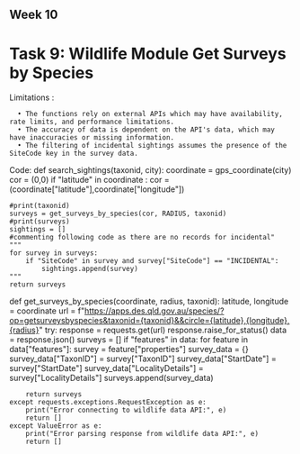 ## Week 10

# Task 9: Wildlife Module Get Surveys by Species

  Limitations : 
  
      •	The functions rely on external APIs which may have availability, rate limits, and performance limitations.
      •	The accuracy of data is dependent on the API's data, which may have inaccuracies or missing information.
      •	The filtering of incidental sightings assumes the presence of the SiteCode key in the survey data.

Code:
def search_sightings(taxonid, city):
    coordinate = gps_coordinate(city)
    cor = (0,0)
    if "latitude" in coordinate :
        cor = (coordinate["latitude"],coordinate["longitude"])
    
    #print(taxonid)
    surveys = get_surveys_by_species(cor, RADIUS, taxonid)
    #print(surveys)
    sightings = []
    #commenting following code as there are no records for incidental"
    """
    for survey in surveys:
        if "SiteCode" in survey and survey["SiteCode"] == "INCIDENTAL":
            sightings.append(survey)
    """
    return surveys

def get_surveys_by_species(coordinate, radius, taxonid):
    latitude, longitude = coordinate
    url = f"https://apps.des.qld.gov.au/species/?op=getsurveysbyspecies&taxonid={taxonid}&&circle={latitude},{longitude},{radius}"
    try:
        response = requests.get(url)
        response.raise_for_status()
        data = response.json()
        surveys = []
        if "features" in data:
            for feature in data["features"]:
                survey = feature["properties"]
                survey_data = {}
                survey_data["TaxonID"] = survey["TaxonID"]
                survey_data["StartDate"] = survey["StartDate"]
                survey_data["LocalityDetails"] = survey["LocalityDetails"]
                surveys.append(survey_data)
            
        return surveys
    except requests.exceptions.RequestException as e:
        print("Error connecting to wildlife data API:", e)
        return []
    except ValueError as e:
        print("Error parsing response from wildlife data API:", e)
        return []

